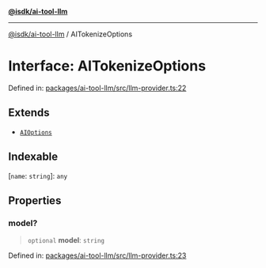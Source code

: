 [**@isdk/ai-tool-llm**](../README.md)

***

[@isdk/ai-tool-llm](../globals.md) / AITokenizeOptions

# Interface: AITokenizeOptions

Defined in: [packages/ai-tool-llm/src/llm-provider.ts:22](https://github.com/isdk/ai-tool-llm.js/blob/4399c94b373491a78c574ff875391a36601e026c/src/llm-provider.ts#L22)

## Extends

- [`AIOptions`](AIOptions.md)

## Indexable

\[`name`: `string`\]: `any`

## Properties

### model?

> `optional` **model**: `string`

Defined in: [packages/ai-tool-llm/src/llm-provider.ts:23](https://github.com/isdk/ai-tool-llm.js/blob/4399c94b373491a78c574ff875391a36601e026c/src/llm-provider.ts#L23)
